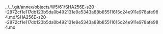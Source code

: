 ../../.git/annex/objects/W5/61/SHA256E-s20--2872cf1e117db123b5da0b492131e9e5343a88b85511615c24e911e978afe984.md/SHA256E-s20--2872cf1e117db123b5da0b492131e9e5343a88b85511615c24e911e978afe984.md